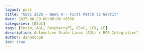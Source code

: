 ```yaml
---
layout: post
title: "GSoC 2025 - Week 4 - First Patch to Gerrit"
date: 2025-06-29 00:00:00 +0530
categories: [GSoC]
tags: [Yocto, AGL, RaspberryPI, GSoC, LFX, LF]
description: Automotive Grade Linux (AGL) x ROS Integration"
author: danascape
toc: true
---
```

